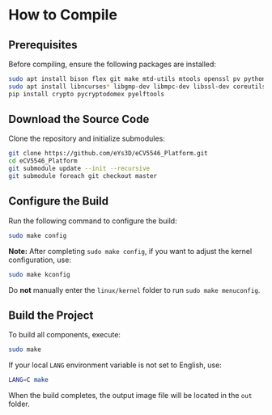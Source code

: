 
# How to Compile  

## Prerequisites  
Before compiling, ensure the following packages are installed:  
```bash  
sudo apt install bison flex git make mtd-utils mtools openssl pv python3-pip u-boot-tools dosfstools kmod xxd squashfs-tools bc wget
sudo apt install libncurses* libgmp-dev libmpc-dev libssl-dev coreutils
pip install crypto pycryptodomex pyelftools
```  

## Download the Source Code  
Clone the repository and initialize submodules:  
```bash  
git clone https://github.com/eYs3D/eCV5546_Platform.git
cd eCV5546_Platform
git submodule update --init --recursive
git submodule foreach git checkout master
```  

## Configure the Build  
Run the following command to configure the build:  
```bash  
sudo make config  
```  
**Note:** After completing `sudo make config`, if you want to adjust the kernel configuration, use:  
```bash  
sudo make kconfig  
```  
Do **not** manually enter the `linux/kernel` folder to run `sudo make menuconfig`.  

## Build the Project  
To build all components, execute:  
```bash  
sudo make  
```  
If your local `LANG` environment variable is not set to English, use:  
```bash  
LANG=C make  
```  

When the build completes, the output image file will be located in the `out` folder.  

